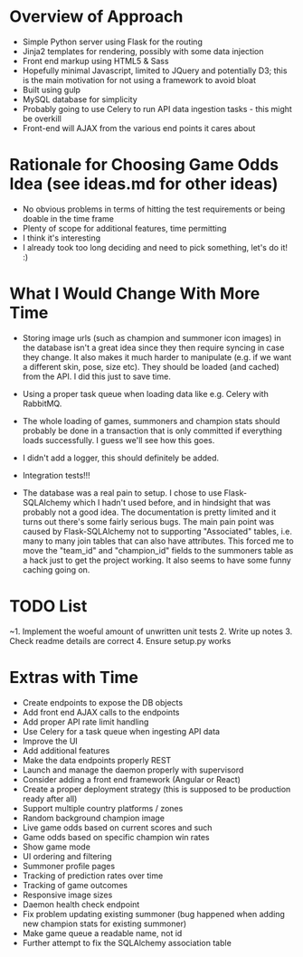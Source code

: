 Overview of Approach
====================

* Simple Python server using Flask for the routing
* Jinja2 templates for rendering, possibly with some data injection
* Front end markup using HTML5 & Sass
* Hopefully minimal Javascript, limited to JQuery and potentially D3; this is the main motivation for not using a framework to avoid bloat
* Built using gulp
* MySQL database for simplicity
* Probably going to use Celery to run API data ingestion tasks - this might be overkill
* Front-end will AJAX from the various end points it cares about

Rationale for Choosing Game Odds Idea (see ideas.md for other ideas)
====================================================================

* No obvious problems in terms of hitting the test requirements or being doable in the time frame
* Plenty of scope for additional features, time permitting
* I think it's interesting
* I already took too long deciding and need to pick something, let's do it! :)

What I Would Change With More Time
==================================

* Storing image urls (such as champion and summoner icon images) in the database isn't a great idea since they then 
require syncing in case they change. It also makes it much harder to manipulate (e.g. if we want a different skin, pose, 
size etc). They should be loaded (and cached) from the API. I did this just to save time.

* Using a proper task queue when loading data like e.g. Celery with RabbitMQ.

* The whole loading of games, summoners and champion stats should probably be done in a transaction that is only 
committed if everything loads successfully. I guess we'll see how this goes. 

* I didn't add a logger, this should definitely be added.

* Integration tests!!!

* The database was a real pain to setup. I chose to use Flask-SQLAlchemy which I hadn't used before, and in hindsight 
that was probably not a good idea. The documentation is pretty limited and it turns out there's some fairly serious bugs. 
The main pain point was caused by Flask-SQLAlchemy not to supporting "Associated" tables, i.e. many to many join 
tables that can also have attributes. This forced me to move the "team_id" and "champion_id" fields to the summoners
table as a hack just to get the project working. It also seems to have some funny caching going on.

TODO List
=========

~1. Implement the woeful amount of unwritten unit tests
2. Write up notes
3. Check readme details are correct
4. Ensure setup.py works

Extras with Time
================

* Create endpoints to expose the DB objects
* Add front end AJAX calls to the endpoints
* Add proper API rate limit handling
* Use Celery for a task queue when ingesting API data
* Improve the UI
* Add additional features
* Make the data endpoints properly REST
* Launch and manage the daemon properly with supervisord
* Consider adding a front end framework (Angular or React)
* Create a proper deployment strategy (this is supposed to be production ready after all)
* Support multiple country platforms / zones
* Random background champion image
* Live game odds based on current scores and such
* Game odds based on specific champion win rates
* Show game mode
* UI ordering and filtering
* Summoner profile pages
* Tracking of prediction rates over time
* Tracking of game outcomes
* Responsive image sizes
* Daemon health check endpoint
* Fix problem updating existing summoner (bug happened when adding new champion stats for existing summoner)
* Make game queue a readable name, not id
* Further attempt to fix the SQLAlchemy association table